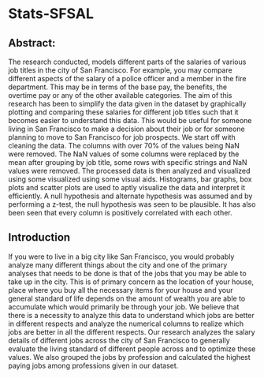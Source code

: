 # Stats-SFSAL


## Abstract:

The research conducted, models different parts of the salaries of various job titles in the city
of San Francisco. For example, you may compare different aspects of the salary of a police
officer and a member in the fire department. This may be in terms of the base pay, the
benefits, the overtime pay or any of the other available categories. The aim of this research
has been to simplify the data given in the dataset by graphically plotting and comparing these
salaries for different job titles such that it becomes easier to understand this data. This would
be useful for someone living in San Francisco to make a decision about their job or for
someone planning to move to San Francisco for job prospects. We start off with cleaning the
data. The columns with over 70% of the values being NaN were removed. The NaN values of
some columns were replaced by the mean after grouping by job title, some rows with specific
strings and NaN values were removed. The processed data is then analyzed and visualized
using some visualized using some visual aids. Histograms, bar graphs, box plots and scatter
plots are used to aptly visualize the data and interpret it efficiently. A null hypothesis and
alternate hypothesis was assumed and by performing a z-test, the null hypothesis was seen to
be plausible. It has also been seen that every column is positively correlated with each other.

## Introduction

If you were to live in a big city like San Francisco, you would probably analyze many
different things about the city and one of the primary analyses that needs to be done is that of
the jobs that you may be able to take up in the city. This is of primary concern as the location
of your house, place where you buy all the necessary items for your house and your general
standard of life depends on the amount of wealth you are able to accumulate which would
primarily be through your job. We believe that there is a necessity to analyze this data to
understand which jobs are better in different respects and analyze the numerical columns to
realize which jobs are better in all the different respects. Our research analyzes the salary
details of different jobs across the city of San Francisco to generally evaluate the living
standard of different people across and to optimize these values. We also grouped the jobs by
profession and calculated the highest paying jobs among professions given in our dataset.


